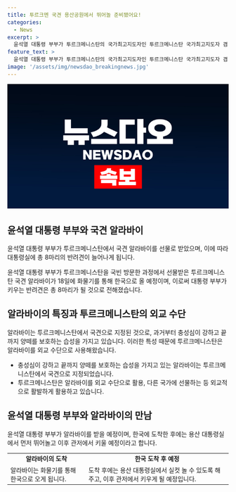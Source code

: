 ```yaml
---
title: 투르크멘 국견 용산공원에서 뛰어놀 준비됐어요!
categories:
  - News
excerpt: >
  윤석열 대통령 부부가 투르크메니스탄의 국가최고지도자인 투르크메니스탄 국가최고지도자 겸 인민이사회 의장과의 친교오찬에서 투르크 국견 알라바이를 선물받았다. 이 알라바이는 화물기를 통해 한국으로 오는 18일 용산 대통령실에 도착할 예정이며, 대통령이 키우는 반려견이 8마리로 늘어나게 될 것으로 전해졌다. 알라바이는 용산 잔디밭에서 뛰어놀고 관저에서 키워질 예정이며, 투르크메니스탄은 알라바이 외교를 통해 국견으로 지정된 것으로 알려져 있다.
feature_text: >
  윤석열 대통령 부부가 투르크메니스탄의 국가최고지도자인 투르크메니스탄 국가최고지도자 겸 인민이사회 의장과의 친교오찬에서 투르크 국견 알라바이를 선물받았다. 이 알라바이는 화물기를 통해 한국으로 오는 18일 용산 대통령실에 도착할 예정이며, 대통령이 키우는 반려견이 8마리로 늘어나게 될 것으로 전해졌다. 알라바이는 용산 잔디밭에서 뛰어놀고 관저에서 키워질 예정이며, 투르크메니스탄은 알라바이 외교를 통해 국견으로 지정된 것으로 알려져 있다.
image: '/assets/img/newsdao_breakingnews.jpg'
---
```


<p><img src="/assets/img/newsdao_breakingnews.jpg" alt="firstkoreanews 속보" /></p>

<h2 data-ke-size="size26">윤석열 대통령 부부와 국견 알라바이</h2>

<p>윤석열 대통령 부부가 투르크메니스탄에서 국견 알라바이를 선물로 받았으며, 이에 따라 대통령실에 총 8마리의 반려견이 늘어나게 됩니다.</p>

<p data-ke-size="size16">윤석열 대통령 부부가 투르크메니스탄을 국빈 방문한 과정에서 선물받은 투르크메니스탄 국견 알라바이가 18일에 화물기를 통해 한국으로 올 예정이며, 이로써 대통령 부부가 키우는 반려견은 총 8마리가 될 것으로 전해졌습니다.</p>

<h2 data-ke-size="size26">알라바이의 특징과 투르크메니스탄의 외교 수단</h2>

<p>알라바이는 투르크메니스탄에서 국견으로 지정된 것으로, 과거부터 충성심이 강하고 끝까지 양떼를 보호하는 습성을 가지고 있습니다. 이러한 특성 때문에 투르크메니스탄은 알라바이를 외교 수단으로 사용해왔습니다.</p>

<ul>
  <li>충성심이 강하고 끝까지 양떼를 보호하는 습성을 가지고 있는 알라바이는 투르크메니스탄에서 국견으로 지정되었습니다.</li>
  <li>투르크메니스탄은 알라바이를 외교 수단으로 활용, 다른 국가에 선물하는 등 외교적으로 활발하게 활용하고 있습니다.</li>
</ul>

<h2 data-ke-size="size26">윤석열 대통령 부부와 알라바이의 만남</h2>

<p>윤석열 대통령 부부가 알라바이를 받을 예정이며, 한국에 도착한 후에는 용산 대통령실에서 먼저 뛰어놀고 이후 관저에서 키울 예정이라고 합니다.</p>

<table>
  <tr>
    <td style="text-align: center; height: 17px;"><b>알라바이의 도착</b></td>
    <td style="text-align: center; height: 17px;"><b>한국 도착 후 예정</b></td>
  </tr>
  <tr>
    <td>알라바이는 화물기를 통해 한국으로 오게 됩니다.</td>
    <td>도착 후에는 용산 대통령실에서 실컷 놀 수 있도록 해주고, 이후 관저에서 키우게 될 예정입니다.</td>
  </tr>
</table>

